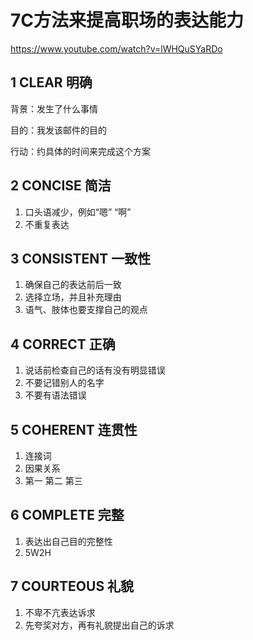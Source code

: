 # 7C方法来提高职场的表达能力

https://www.youtube.com/watch?v=lWHQuSYaRDo

## 1 CLEAR 明确

背景：发生了什么事情 

目的：我发该邮件的目的

行动：约具体的时间来完成这个方案

## 2 CONCISE 简洁

1. 口头语减少，例如“嗯” “啊”
2. 不重复表达

## 3 CONSISTENT 一致性

1. 确保自己的表达前后一致
2. 选择立场，并且补充理由
3. 语气、肢体也要支撑自己的观点

## 4 CORRECT 正确

1. 说话前检查自己的话有没有明显错误
2. 不要记错别人的名字
3. 不要有语法错误

## 5 COHERENT 连贯性

1. 连接词
2. 因果关系
3. 第一 第二 第三

## 6 COMPLETE 完整

1. 表达出自己目的完整性
2. 5W2H

## 7 COURTEOUS 礼貌

1. 不卑不亢表达诉求
2. 先夸奖对方，再有礼貌提出自己的诉求